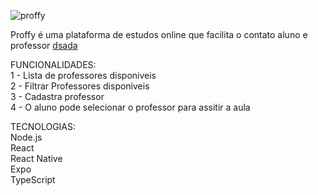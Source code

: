 ![proffy](https://user-images.githubusercontent.com/63512716/112360892-92819d00-8cb1-11eb-8976-3eb3cebc43ce.png)

Proffy é uma plataforma de estudos online que facilita o contato aluno e professor
<a href="">dsada</a>

FUNCIONALIDADES: </br>
1 - Lista de professores disponiveis</br>
2 - Filtrar Professores disponiveis</br>
3 - Cadastra professor</br>
4 - O aluno pode selecionar o professor para assitir a aula

TECNOLOGIAS: </br>
Node.js</br>
React</br>
React Native</br>
Expo</br>
TypeScript

